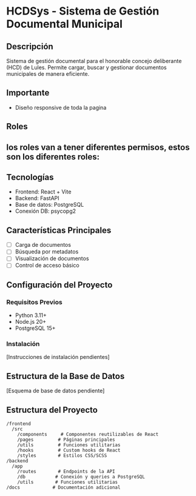 # HCDSys - Sistema de Gestión Documental Municipal

## Descripción
Sistema de gestión documental para el honorable concejo deliberante (HCD) de Lules. Permite cargar, buscar y gestionar documentos municipales de manera eficiente.

## Importante 
- Diseño responsive de toda la pagina

## Roles
los roles van a tener diferentes permisos, estos son los diferentes roles:
- 

## Tecnologías
- Frontend: React + Vite
- Backend: FastAPI
- Base de datos: PostgreSQL
- Conexión DB: psycopg2

## Características Principales
- [ ] Carga de documentos
- [ ] Búsqueda por metadatos
- [ ] Visualización de documentos
- [ ] Control de acceso básico

## Configuración del Proyecto
### Requisitos Previos
- Python 3.11+
- Node.js 20+
- PostgreSQL 15+

### Instalación
[Instrucciones de instalación pendientes]

## Estructura de la Base de Datos
[Esquema de base de datos pendiente]

## Estructura del Proyecto
```
/frontend
  /src
    /components     # Componentes reutilizables de React
    /pages         # Páginas principales
    /utils         # Funciones utilitarias
    /hooks         # Custom hooks de React
    /styles        # Estilos CSS/SCSS
/backend
  /app
    /routes        # Endpoints de la API
    /db           # Conexión y queries a PostgreSQL
    /utils        # Funciones utilitarias
/docs            # Documentación adicional
```